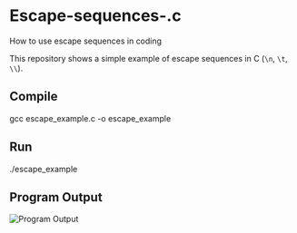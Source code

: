 # Escape-sequences-.c
How to use escape sequences in coding

This repository shows a simple example of escape sequences in C (`\n`, `\t`, `\\`).

## Compile
gcc escape_example.c -o escape_example

## Run
./escape_example

## Program Output

![Program Output](screenshot.png)
